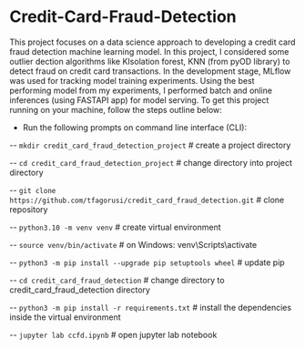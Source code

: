 # Credit-Card-Fraud-Detection

This project focuses on a data science approach to  developing a credit card fraud detection machine learning model. In this project, I considered some outlier dection algorithms like KIsolation forest, KNN (from pyOD library) to detect fraud on credit card transactions. In the development stage, MLflow was used for tracking model training experiments. Using the best performing model from my experiments,  I performed batch and online inferences (using FASTAPI app) for model serving. To get this project running on your machine, follow the steps outline below:
- Run the following prompts on command line interface (CLI):
  
-- `mkdir credit_card_fraud_detection_project` # create a project directory

-- `cd credit_card_fraud_detection_project` # change directory into project directory

-- `git clone https://github.com/tfagorusi/credit_card_fraud_detection.git` # clone repository

-- `python3.10 -m venv venv` # create virtual environment

-- `source venv/bin/activate`  # on Windows: venv\Scripts\activate

-- `python3 -m pip install --upgrade pip setuptools wheel` # update pip

-- `cd credit_card_fraud_detection` # change directory to credit_card_fraud_detection directory

-- `python3 -m pip install -r requirements.txt` # install the dependencies inside the virtual environment

-- `jupyter lab ccfd.ipynb` # open jupyter lab notebook




